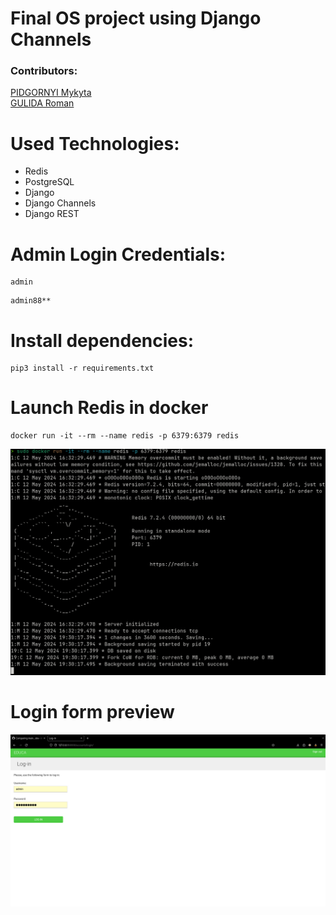 # Final OS project using Django Channels

### Contributors:  
[PIDGORNYI Mykyta](https://github.com/InWamos)  
[GULIDA Roman](https://github.com/roman-gulida)

# Used Technologies:
- Redis
- PostgreSQL
- Django
- Django Channels
- Django REST

# Admin Login Credentials:
```
admin
```

```
admin88**
```
# Install dependencies:
```
pip3 install -r requirements.txt
```

# Launch Redis in docker
```
docker run -it --rm --name redis -p 6379:6379 redis
```
![Redis Terminal photo](./images/redis_docker.png)
# Login form preview
![Login Form](./images/login_form.png)
